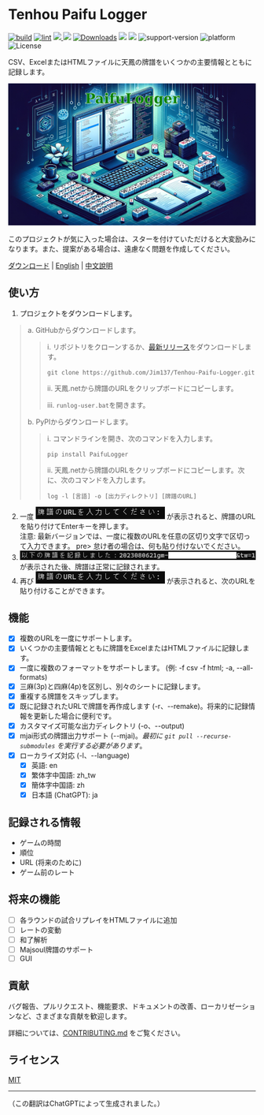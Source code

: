 # Tenhou Paifu Logger

[![build](https://github.com/Jim137/Tenhou-Paifu-Logger/actions/workflows/publish-to-test-pypi.yml/badge.svg)](https://github.com/Jim137/Tenhou-Paifu-Logger/actions/workflows/publish-to-test-pypi.yml)
[![lint](https://github.com/Jim137/Tenhou-Paifu-Logger/actions/workflows/test.yml/badge.svg)](https://github.com/Jim137/Tenhou-Paifu-Logger/actions/workflows/test.yml)
[<img src="https://img.shields.io/pypi/v/PaifuLogger?style=plastic"> <img src="https://img.shields.io/pypi/wheel/PaifuLogger?style=plastic">](https://pypi.org/project/PaifuLogger/)
[![Downloads](https://static.pepy.tech/badge/Paifulogger)](https://pepy.tech/project/Paifulogger)
[<img src="https://img.shields.io/github/stars/Jim137/Tenhou-Paifu-Logger?style=plastic">](https://github.com/Jim137/Tenhou-Paifu-Logger/)
[<img src="https://img.shields.io/github/downloads/Jim137/Tenhou-Paifu-Logger/total?style=plastic">](https://github.com/Jim137/Tenhou-Paifu-Logger/releases)
![support-version](https://img.shields.io/pypi/pyversions/PaifuLogger?style=plastic)
![platform](https://img.shields.io/badge/platform-Windows%20%7C%20macOS%20%7C%20Linux-lightgray?style=plastic)
![License](https://img.shields.io/github/license/Jim137/Tenhou-Paifu-Logger?style=plastic)

CSV、ExcelまたはHTMLファイルに天鳳の牌譜をいくつかの主要情報とともに記録します。

![Generated by DALL·E](https://github.com/Jim137/Tenhou-Paifu-Logger/raw/master/READMEs/image/paifulogger.png)

このプロジェクトが気に入った場合は、スターを付けていただけると大変励みになります。また、提案がある場合は、遠慮なく問題を作成してください。

[ダウンロード](https://github.com/Jim137/Tenhou-Paifu-Logger/releases/latest) | [English](https://github.com/Jim137/Tenhou-Paifu-Logger/blob/master/README.md) | [中文說明](https://github.com/Jim137/Tenhou-Paifu-Logger/blob/master/READMEs/README_zh.md)

## 使い方

1. プロジェクトをダウンロードします。

> a. GitHubからダウンロードします。
>
>> i. リポジトリをクローンするか、[最新リリース](https://github.com/Jim137/Tenhou-Paifu-Logger/releases/latest)をダウンロードします。
>>
>> ```
>> git clone https://github.com/Jim137/Tenhou-Paifu-Logger.git
>> ```
>>
>> ii. 天鳳.netから牌譜のURLをクリップボードにコピーします。
>>
>> iii. `runlog-user.bat`を開きます。
>
> b. PyPIからダウンロードします。
>
>> i. コマンドラインを開き、次のコマンドを入力します。
>>
>> ```
>> pip install PaifuLogger
>> ```
>>
>>ii. 天鳳.netから牌譜のURLをクリップボードにコピーします。次に、次のコマンドを入力します。
>>
>> ```
>> log -l [言語] -o [出力ディレクトリ] [牌譜のURL]
>> ```

2. 一度 ![Enter URLs](image/README_ja/enter_url.png) が表示されると、牌譜のURLを貼り付けてEnterキーを押します。\
注意: 最新バージョンでは、一度に複数のURLを任意の区切り文字で区切って入力できます。 pre> 怠け者の場合は、何も貼り付けないでください。
3. ![Recorded](image/README_ja/recorded.png) が表示された後、牌譜は正常に記録されます。
4. 再び ![Enter URLs](image/README_ja/enter_url.png) が表示されると、次のURLを貼り付けることができます。

## 機能
* [x] 複数のURLを一度にサポートします。
* [x] いくつかの主要情報とともに牌譜をExcelまたはHTMLファイルに記録します。
* [x] 一度に複数のフォーマットをサポートします。 (例: -f csv -f html; -a, --all-formats)
* [x] 三麻(3p)と四麻(4p)を区別し、別々のシートに記録します。
* [x] 重複する牌譜をスキップします。
* [x] 既に記録されたURLで牌譜を再作成します (-r、--remake)。将来的に記録情報を更新した場合に便利です。
* [x] カスタマイズ可能な出力ディレクトリ (-o、--output)
* [x] mjai形式の牌譜出力サポート (--mjai)。*最初に `git pull --recurse-submodules` を実行する必要があります*。
* [x] ローカライズ対応 (-l、--language)
  * [x] 英語: en
  * [x] 繁体字中国語: zh_tw
  * [x] 簡体字中国語: zh
  * [x] 日本語 (ChatGPT): ja

## 記録される情報

* ゲームの時間
* 順位
* URL (将来のために)
* ゲーム前のレート

## 将来の機能

* [ ] 各ラウンドの試合リプレイをHTMLファイルに追加
* [ ] レートの変動
* [ ] 和了解析
* [ ] Majsoul牌譜のサポート
* [ ] GUI

## 貢献
バグ報告、プルリクエスト、機能要求、ドキュメントの改善、ローカリゼーションなど、さまざまな貢献を歓迎します。

詳細については、[CONTRIBUTING.md](https://github.com/Jim137/Tenhou-Paifu-Logger/blob/master/CONTRIBUTING.md) をご覧ください。

## ライセンス

[MIT](LICENSE)

---

（この翻訳はChatGPTによって生成されました。）
